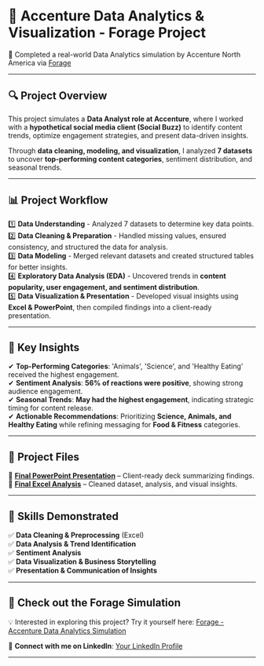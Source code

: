 # 📌 Accenture Data Analytics & Visualization - Forage Project  
🚀 Completed a real-world Data Analytics simulation by Accenture North America via [Forage](https://www.theforage.com/simulations/accenture-nam/data-analytics-mmlb)  

---

## 🔍 Project Overview  
This project simulates a **Data Analyst role at Accenture**, where I worked with a **hypothetical social media client (Social Buzz)** to identify content trends, optimize engagement strategies, and present data-driven insights.  

Through **data cleaning, modeling, and visualization**, I analyzed **7 datasets** to uncover **top-performing content categories**, sentiment distribution, and seasonal trends.  

---

## 📊 Project Workflow  
1️⃣ **Data Understanding** - Analyzed 7 datasets to determine key data points.  
2️⃣ **Data Cleaning & Preparation** - Handled missing values, ensured consistency, and structured the data for analysis.  
3️⃣ **Data Modeling** - Merged relevant datasets and created structured tables for better insights.  
4️⃣ **Exploratory Data Analysis (EDA)** - Uncovered trends in **content popularity, user engagement, and sentiment distribution**.  
5️⃣ **Data Visualization & Presentation** - Developed visual insights using **Excel & PowerPoint**, then compiled findings into a client-ready presentation.  

---

## 📌 Key Insights  
✔ **Top-Performing Categories**: 'Animals', 'Science', and 'Healthy Eating' received the highest engagement.  
✔ **Sentiment Analysis**: **56% of reactions were positive**, showing strong audience engagement.  
✔ **Seasonal Trends**: **May had the highest engagement**, indicating strategic timing for content release.  
✔ **Actionable Recommendations**: Prioritizing **Science, Animals, and Healthy Eating** while refining messaging for **Food & Fitness** categories.  

---

## 📂 Project Files  
📌 **[Final PowerPoint Presentation](https://github.com/Jahnavi-ram/Accenture-Data-Analytics-and-Visualization-Forage/blob/main/Data%20Analytics%20%20-%20Task%203_final.pdf)** – Client-ready deck summarizing findings.  
📌 **[Final Excel Analysis](https://github.com/Jahnavi-ram/Accenture-Data-Analytics-and-Visualization-Forage/blob/main/Reaction.xlsx)** – Cleaned dataset, analysis, and visual insights.  

---

## 🎯 Skills Demonstrated  
✅ **Data Cleaning & Preprocessing** (Excel)  
✅ **Data Analysis & Trend Identification**  
✅ **Sentiment Analysis**  
✅ **Data Visualization & Business Storytelling**  
✅ **Presentation & Communication of Insights**  

---

## 📢 Check out the Forage Simulation  
💡 Interested in exploring this project? Try it yourself here: [Forage - Accenture Data Analytics Simulation](https://www.theforage.com/simulations/accenture-nam/data-analytics-mmlb)  

🔗 **Connect with me on LinkedIn**: [Your LinkedIn Profile](www.linkedin.com/in/jahnavi-ram)  

---
